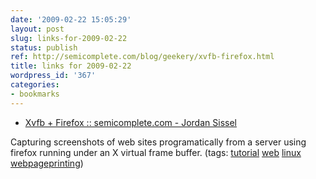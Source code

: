 ```yaml
---
date: '2009-02-22 15:05:29'
layout: post
slug: links-for-2009-02-22
status: publish
ref: http://semicomplete.com/blog/geekery/xvfb-firefox.html
title: links for 2009-02-22
wordpress_id: '367'
categories:
- bookmarks
---
```


  * [Xvfb + Firefox :: semicomplete.com - Jordan Sissel](http://semicomplete.com/blog/geekery/xvfb-firefox.html)


Capturing screenshots of web sites programatically from a server using firefox running under an X virtual frame buffer. (tags: [tutorial](http://delicious.com/eob/tutorial) [web](http://delicious.com/eob/web) [linux](http://delicious.com/eob/linux) [webpageprinting](http://delicious.com/eob/webpageprinting))



